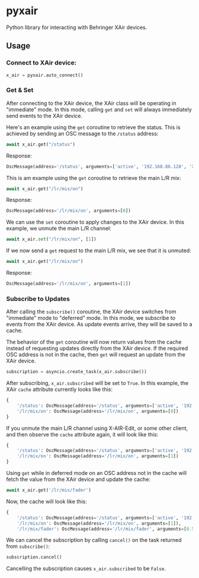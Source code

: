 # pyxair

Python library for interacting with Behringer XAir devices.

## Usage

### Connect to XAir device:

```python
x_air = pyxair.auto_connect()
```

### Get & Set

After connecting to the XAir device, the XAir class will be operating in "immediate" mode. In this mode, calling `get` and `set` will always immediately send events to the XAir device.

Here's an example using the `get` coroutine to retrieve the status. This is achieved by sending an OSC message to the `/status` address:

```python
await x_air.get("/status")
```

Response:

```python
OscMessage(address='/status', arguments=['active', '192.168.86.128', 'XR18-5E-91-5A'])
```

This is am example using the `get` coroutine to retrieve the main L/R mix:

```python
await x_air.get("/lr/mix/on")
```

Response:

```python
OscMessage(address='/lr/mix/on', arguments=[0])
```

We can use the `set` coroutine to apply changes to the XAir device. In this example, we unmute the main L/R channel:

```python
await x_air.set("/lr/mix/on", [1])
```

If we now send a `get` request to the main L/R mix, we see that it is unmuted:

```python
await x_air.get("/lr/mix/on")
```

Response:

```python
OscMessage(address='/lr/mix/on', arguments=[1])
```

### Subscribe to Updates

After calling the `subscribe()` coroutine, the XAir device switches from "immediate" mode to "deferred" mode. In this mode, we subscribe to events from the XAir device. As update events arrive, they will be saved to a cache.

The behavior of the `get` coroutine will now return values from the cache instead of requesting updates directly from the XAir device. If the required OSC address is not in the cache, then `get` will request an update from the XAir device.

```python
subscription = asyncio.create_task(x_air.subscribe())
```

After subscribing, `x_air.subscribed` will be set to `True`. In this example, the XAir `cache` attribute currently looks like this:

```python
{
    '/status': OscMessage(address='/status', arguments=['active', '192.168.86.128', 'XR18-5E-91-5A']),
    '/lr/mix/on': OscMessage(address='/lr/mix/on', arguments=[0])
}
```

If you unmute the main L/R channel using X-AIR-Edit, or some other client, and then observe the `cache` attribute again, it will look like this:

```python
{
    '/status': OscMessage(address='/status', arguments=['active', '192.168.86.128', 'XR18-5E-91-5A']),
    '/lr/mix/on': OscMessage(address='/lr/mix/on', arguments=[1])
}
```

Using `get` while in deferred mode on an OSC address not in the cache will fetch the value from the XAir device and update the cache:

```python
await x_air.get('/lr/mix/fader')
```

Now, the cache will look like this:

```python
{
    '/status': OscMessage(address='/status', arguments=['active', '192.168.86.128', 'XR18-5E-91-5A']),
    '/lr/mix/on': OscMessage(address='/lr/mix/on', arguments=[1]),
    '/lr/mix/fader': OscMessage(address='/lr/mix/fader', arguments=[0.5747800469398499])}
```

We can cancel the subscription by calling `cancel()` on the task returned from `subscribe()`:

```python
subscription.cancel()
```

Cancelling the subscription causes `x_air.subscribed` to be `False`.
